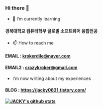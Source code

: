 ### Hi there 👋

<!--
**krokerdile/krokerdile** is a ✨ _special_ ✨ repository because its `README.md` (this file) appears on your GitHub profile.

Here are some ideas to get you started:

- 🔭 I’m currently working on ...
- 🌱 I’m currently learning ...
## 경북대학교 컴퓨터학부 글로벌 소프트웨어 융합전공
- 👯 I’m looking to collaborate on ...
- 🤔 I’m looking for help with ...
- 💬 Ask me about ...
- 📫 How to reach me: ...
- 😄 Pronouns: ...
- ⚡ Fun fact: ...
-->

- 🌱 I’m currently learning
#### 경북대학교 컴퓨터학부 글로벌 소프트웨어 융합전공

- 📫 How to reach me
#### EMAIL : krokerdile@naver.com
#### EMAIL2 : crazykroker@gmail.com

- I'm now writing about my experiences 
#### BLOG : https://jacky0831.tistory.com/
#### [![JACKY's github stats](https://github-readme-stats.vercel.app/api?username=krokerdile)](https://github.com/krokerdile/github-readme-stats)
